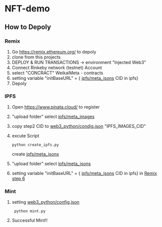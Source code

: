 # NFT-demo

## How to Depoly

### Remix 
1. Go https://remix.ethereum.org/ to depoly
2. clone from this projects
3. DEPLOY & RUN TRANSACTIONS -> environment "Injected Web3"
4. Connect Rinkeby network (testnet) Account 
5. select "CONCRACT" WeikaiMeta - contracts
6. setting variable "initBaseURL" = { [ipfs/meta_jsons](ipfs/meta_jsons) CID in ipfs} 
7. Depoly

### IPFS 
1. Open https://www.pinata.cloud/ to register 
2. "upload folder" select [ipfs/meta_images](ipfs/meta_images)
3. copy step2 CID to [web3_python/condig.json](web3_python/condif.json) "IPFS_IMAGES_CID"
4. excute Script 

    ```python create_ipfs.py```

    create [ipfs/meta_jsons](ipfs/meta_jsons)
5. "upload folder" select [ipfs/meta_jsons](ipfs/meta_jsons)
6. setting variable "initBaseURL" = { [ipfs/meta_jsons](ipfs/meta_jsons) CID in ipfs} in [Remix step 6](#Remix)

### Mint
1. setting [web3_python/config.json](web3_python/config.json)

    ``` python mint.py```
2. Successful Mint!!
